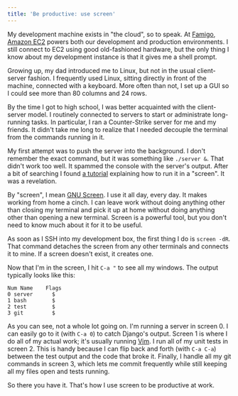 ```yaml
---
title: 'Be productive: use screen'
---
```


My development machine exists in "the cloud", so to speak. At
[Famigo][1], [Amazon EC2][2] powers both our development and
production environments. I still connect to EC2 using good old-fashioned
hardware, but the only thing I know about my development instance
is that it gives me a shell prompt.

Growing up, my dad introduced me to Linux, but not in the usual
client-server fashion. I frequently used Linux, sitting directly
in front of the machine, connected with a keyboard.  More often
than not, I set up a GUI so I could see more than 80 columns and
24 rows.

By the time I got to high school, I was better acquainted with the
client-server model. I routinely connected to servers to start or
administrate long-running tasks. In particular, I ran a Counter-Strike
server for me and my friends. It didn't take me long to realize
that I needed decouple the terminal from the commands running in
it.

My first attempt was to push the server into the background. I don't
remember the exact command, but it was something like `./server &`.
That didn't work too well. It spammed the console with the server's
output. After a bit of searching I found [a tutorial][3] explaining
how to run it in a "screen". It was a revelation.

By "screen", I mean [GNU Screen][4]. I use it all day, every day.
It makes working from home a cinch. I can leave work without doing
anything other than closing my terminal and pick it up at home
without doing anything other than opening a new terminal. Screen
is a powerful tool, but you don't need to know much about it for
it to be useful.

As soon as I SSH into my development box, the first thing I do is
`screen -dR`. That command detaches the screen from any other
terminals and connects it to mine. If a screen doesn't exist, it
creates one.

Now that I'm in the screen, I hit `C-a "` to see all my windows.
The output typically looks like this:

    Num Name    Flags
    0 server      $
    1 bash        $
    2 test        $
    3 git         $

As you can see, not a whole lot going on. I'm running a server in
screen 0. I can easily go to it (with `C-a 0`) to catch Django's
output. Screen 1 is where I do all of my actual work; it's usually
running [Vim][5]. I run all of my unit tests in screen 2. This is
handy because I can flip back and forth (with `C-a C-a`) between
the test output and the code that broke it. Finally, I handle all
my git commands in screen 3, which lets me commit frequently while
still keeping all my files open and tests running.

So there you have it. That's how I use screen to be productive at work.

[1]: http://www.famigo.com
[2]: http://aws.amazon.com/ec2/
[3]: http://www.srcds.com/db/engine.php?&id=1098643920
[4]: http://en.wikipedia.org/wiki/GNU_Screen
[5]: http://en.wikipedia.org/wiki/Vim_(text_editor)
